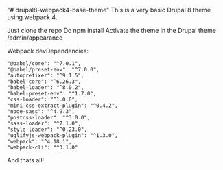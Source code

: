 "# drupal8-webpack4-base-theme" 
This is a very basic Drupal 8 theme using webpack 4.

Just clone the repo
Do npm install
Activate the theme in the Drupal theme /admin/appearance 

Webpack devDependencies:

    "@babel/core": "^7.0.1",
    "@babel/preset-env": "^7.0.0",
    "autoprefixer": "^9.1.5",
    "babel-core": "^6.26.3",
    "babel-loader": "^8.0.2",
    "babel-preset-env": "^1.7.0",
    "css-loader": "^1.0.0",
    "mini-css-extract-plugin": "^0.4.2",
    "node-sass": "^4.9.3",
    "postcss-loader": "^3.0.0",
    "sass-loader": "^7.1.0",
    "style-loader": "^0.23.0",
    "uglifyjs-webpack-plugin": "^1.3.0",
    "webpack": "^4.18.1",
    "webpack-cli": "^3.1.0"

And thats all!


